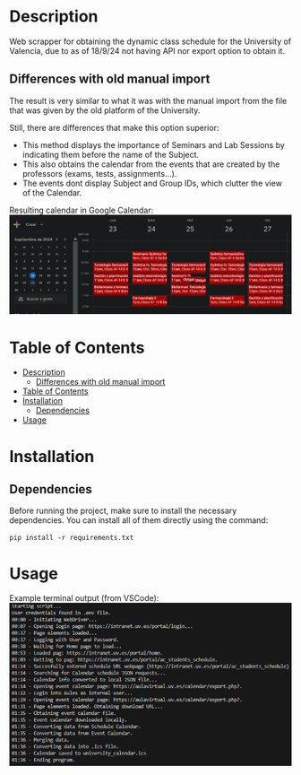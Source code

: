 # Description
Web scrapper for obtaining the dynamic class schedule for the University of Valencia, due to as of 18/9/24 not having API nor export option to obtain it.

## Differences with old manual import
The result is very similar to what it was with the manual import from the file that was given by the old platform of the University. 

Still, there are differences that make this option superior:
- This method displays the importance of Seminars and Lab Sessions by indicating them before the name of the Subject.
- This also obtains the calendar from the events that are created by the professors (exams, tests, assignments...).
- The events dont display Subject and Group IDs, which clutter the view of the Calendar.

Resulting calendar in Google Calendar:
![Resulting Calendar in Google Calendar](google_calendar_result.png)

# Table of Contents
- [Description](#description)
  - [Differences with old manual import](#differences-with-old-manual-import)
- [Table of Contents](#table-of-contents)
- [Installation](#installation)
  - [Dependencies](#dependencies)
- [Usage](#usage)

# Installation
## Dependencies
Before running the project, make sure to install the necessary dependencies. You can install all of them directly using the command:

    pip install -r requirements.txt

# Usage
Example terminal output (from VSCode):
![terminal example text](terminal_example.png)

